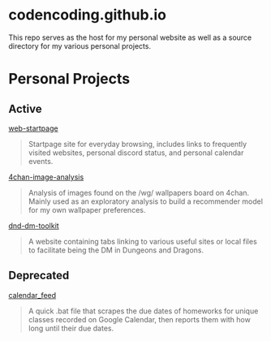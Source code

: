 # codencoding.github.io

This repo serves as the host for my personal website as well as a source directory for my various personal projects.

# Personal Projects
## Active

[web-startpage](https://github.com/codencoding/web-startpage) 

>Startpage site for everyday browsing, includes links to frequently visited websites, personal discord status, and personal calendar events.


[4chan-image-analysis](https://github.com/codencoding/4chan-image-analysis) 

>Analysis of images found on the /wg/ wallpapers board on 4chan. Mainly used as an exploratory analysis to build a recommender model for my own wallpaper preferences.


[dnd-dm-toolkit](https://github.com/codencoding/dnd-dm-toolkit) 

>A website containing tabs linking to various useful sites or local files to facilitate being the DM in Dungeons and Dragons.

## Deprecated

[calendar_feed](https://github.com/codencoding/calendar_feed)

>A quick .bat file that scrapes the due dates of homeworks for unique classes recorded on Google Calendar, then reports them with how long until their due dates.

